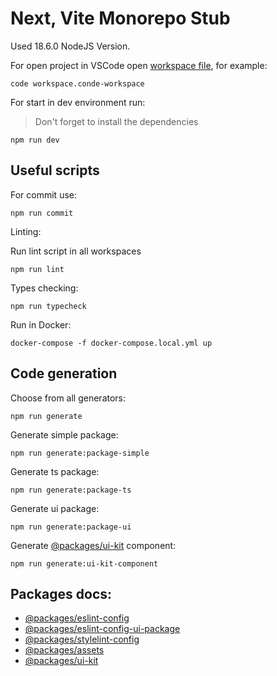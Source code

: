 # Next, Vite Monorepo Stub

Used 18.6.0 NodeJS Version.

For open project in VSCode open [workspace file](https://code.visualstudio.com/docs/editor/workspaces), for example:

```
code workspace.conde-workspace
```

For start in dev environment run:

> Don't forget to install the dependencies

```
npm run dev
```

## Useful scripts

For commit use:

```
npm run commit
```

Linting:

Run lint script in all workspaces

```
npm run lint
```

Types checking:

```
npm run typecheck
```

Run in Docker:

```
docker-compose -f docker-compose.local.yml up
```

## Code generation

Choose from all generators:

```
npm run generate
```

Generate simple package:

```
npm run generate:package-simple
```

Generate ts package:

```
npm run generate:package-ts
```

Generate ui package:

```
npm run generate:package-ui
```

Generate [@packages/ui-kit](/packages/ui-kit/) component:

```
npm run generate:ui-kit-component
```

## Packages docs:

- [@packages/eslint-config](/packages/eslint-config/README.md)
- [@packages/eslint-config-ui-package](/packages/eslint-config-ui-package/README.md)
- [@packages/stylelint-config](/packages/stylelint-config/README.md)
- [@packages/assets](/packages/assets/README.md)
- [@packages/ui-kit](/packages/ui-kit/README.md)
